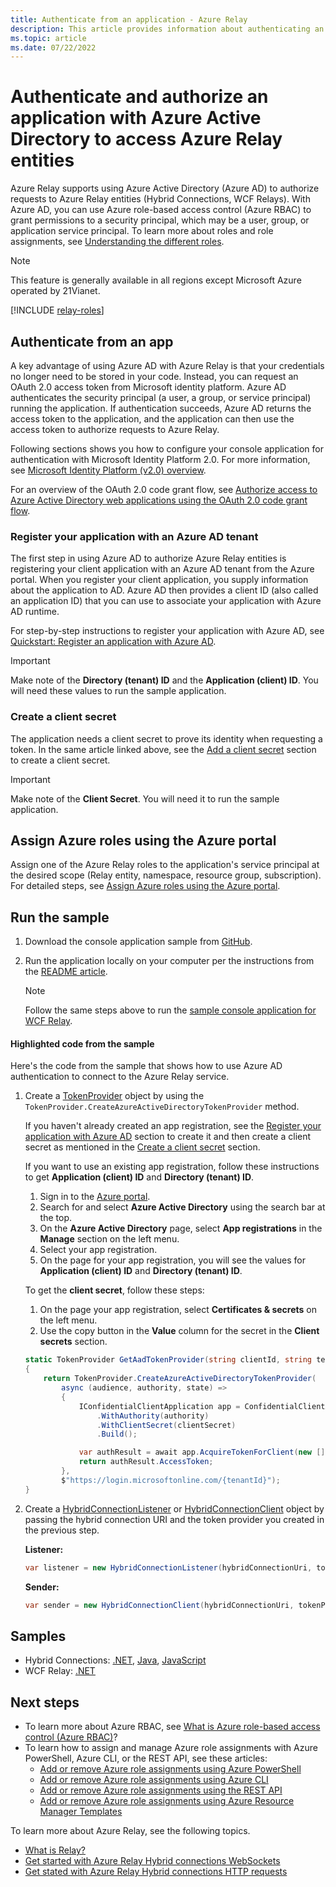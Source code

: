 ```yaml
---
title: Authenticate from an application - Azure Relay 
description: This article provides information about authenticating an application with Azure Active Directory to access Azure Relay resources. 
ms.topic: article
ms.date: 07/22/2022
---
```


# Authenticate and authorize an application with Azure Active Directory to access Azure Relay entities 
Azure Relay supports using Azure Active Directory (Azure AD) to authorize requests to Azure Relay entities (Hybrid Connections, WCF Relays). With Azure AD, you can use Azure role-based access control (Azure RBAC) to grant permissions to a security principal, which may be a user, group, or application service principal. To learn more about roles and role assignments, see [Understanding the different roles](../role-based-access-control/overview.md).   

> [!NOTE]
> This feature is generally available in all regions except Microsoft Azure operated by 21Vianet.


[!INCLUDE [relay-roles](./includes/relay-roles.md)]

## Authenticate from an app
A key advantage of using Azure AD with Azure Relay is that your credentials no longer need to be stored in your code. Instead, you can request an OAuth 2.0 access token from Microsoft identity platform. Azure AD authenticates the security principal (a user, a group, or service principal) running the application. If authentication succeeds, Azure AD returns the access token to the application, and the application can then use the access token to authorize requests to Azure Relay.

Following sections shows you how to configure your console application for authentication with Microsoft Identity Platform 2.0. For more information, see [Microsoft Identity Platform (v2.0) overview](../active-directory/develop/v2-overview.md).

For an overview of the OAuth 2.0 code grant flow, see [Authorize access to Azure Active Directory web applications using the OAuth 2.0 code grant flow](../active-directory/develop/v2-oauth2-auth-code-flow.md).

### Register your application with an Azure AD tenant
The first step in using Azure AD to authorize Azure Relay entities is registering your client application with an Azure AD tenant from the Azure portal. When you register your client application, you supply information about the application to AD. Azure AD then provides a client ID (also called an application ID) that you can use to associate your application with Azure AD runtime. 

For step-by-step instructions to register your application with Azure AD, see [Quickstart: Register an application with Azure AD](../active-directory/develop/quickstart-register-app.md#register-an-application).

> [!IMPORTANT]
> Make note of the **Directory (tenant) ID** and the **Application (client) ID**. You will need these values to run the sample application.

### Create a client secret   
The application needs a client secret to prove its identity when requesting a token. In the same article linked above, see the [Add a client secret](../active-directory/develop/quickstart-register-app.md#add-a-client-secret) section to create a client secret. 

> [!IMPORTANT]
> Make note of the **Client Secret**. You will need it to run the sample application.

## Assign Azure roles using the Azure portal
Assign one of the Azure Relay roles to the application's service principal at the desired scope (Relay entity, namespace, resource group, subscription). For detailed steps, see [Assign Azure roles using the Azure portal](../role-based-access-control/role-assignments-portal.md).

## Run the sample

1. Download the console application sample from [GitHub](https://github.com/Azure/azure-relay/tree/master/samples/hybrid-connections/dotnet/rolebasedaccesscontrol).
1. Run the application locally on your computer per the instructions from the [README article](https://github.com/Azure/azure-relay/tree/master/samples/hybrid-connections/dotnet/rolebasedaccesscontrol#rolebasedaccesscontrol-hybrid-connection-sample).

    > [!NOTE]
    > Follow the same steps above to run the [sample console application for WCF Relay](https://github.com/Azure/azure-relay/tree/master/samples/wcf-relay/RoleBasedAccessControl). 

#### Highlighted code from the sample
Here's the code from the sample that shows how to use Azure AD authentication to connect to the Azure Relay service.  

1. Create a [TokenProvider](/dotnet/api/microsoft.azure.relay.tokenprovider) object by using the `TokenProvider.CreateAzureActiveDirectoryTokenProvider` method. 

    If you haven't already created an app registration, see the [Register your application with Azure AD](#register-your-application-with-an-azure-ad-tenant) section to create it and then create a client secret as mentioned in the [Create a client secret](#create-a-client-secret) section.

    If you want to use an existing app registration, follow these instructions to get **Application (client) ID** and **Directory (tenant) ID**. 

    1. Sign in to the [Azure portal](https://portal.azure.com).
    1. Search for and select **Azure Active Directory** using the search bar at the top.
    1. On the **Azure Active Directory** page, select **App registrations** in the **Manage** section on the left menu. 
    1. Select your app registration. 
    1. On the page for your app registration, you will see the values for **Application (client) ID** and **Directory (tenant) ID**. 
    
    To get the **client secret**, follow these steps:
    1. On the page your app registration, select **Certificates & secrets** on the left menu. 
    1. Use the copy button in the **Value** column for the secret in the **Client secrets** section. 

    
    ```csharp
    static TokenProvider GetAadTokenProvider(string clientId, string tenantId, string clientSecret)
    {
        return TokenProvider.CreateAzureActiveDirectoryTokenProvider(
            async (audience, authority, state) =>
            {
                IConfidentialClientApplication app = ConfidentialClientApplicationBuilder.Create(clientId)
                    .WithAuthority(authority)
                    .WithClientSecret(clientSecret)
                    .Build();

                var authResult = await app.AcquireTokenForClient(new [] { $"{audience}/.default" }).ExecuteAsync();
                return authResult.AccessToken;
            },
            $"https://login.microsoftonline.com/{tenantId}");
    }
    ```
1. Create a [HybridConnectionListener](/dotnet/api/microsoft.azure.relay.hybridconnectionlistener.-ctor#Microsoft_Azure_Relay_HybridConnectionListener__ctor_System_Uri_Microsoft_Azure_Relay_TokenProvider_) or [HybridConnectionClient](/dotnet/api/microsoft.azure.relay.hybridconnectionclient.-ctor#microsoft-azure-relay-hybridconnectionclient-ctor(system-uri-microsoft-azure-relay-tokenprovider)) object by passing the hybrid connection URI and the token provider you created in the previous step.

    **Listener:**
    ```csharp
    var listener = new HybridConnectionListener(hybridConnectionUri, tokenProvider);    
    ```
    
    **Sender:**
    ```csharp
    var sender = new HybridConnectionClient(hybridConnectionUri, tokenProvider);    
    ```

## Samples

- Hybrid Connections: [.NET](https://github.com/Azure/azure-relay/tree/master/samples/hybrid-connections/dotnet/rolebasedaccesscontrol), [Java](https://github.com/Azure/azure-relay/tree/master/samples/hybrid-connections/java/role-based-access-control), [JavaScript](https://github.com/Azure/azure-relay/tree/master/samples/hybrid-connections/node/rolebasedaccesscontrol)
- WCF Relay: [.NET](https://github.com/Azure/azure-relay/tree/master/samples/wcf-relay/RoleBasedAccessControl)

 
## Next steps
- To learn more about Azure RBAC, see [What is Azure role-based access control (Azure RBAC)](../role-based-access-control/overview.md)?
- To learn how to assign and manage Azure role assignments with Azure PowerShell, Azure CLI, or the REST API, see these articles:
    - [Add or remove Azure role assignments using Azure PowerShell](../role-based-access-control/role-assignments-powershell.md)  
    - [Add or remove Azure role assignments using Azure CLI](../role-based-access-control/role-assignments-cli.md)
    - [Add or remove Azure role assignments using the REST API](../role-based-access-control/role-assignments-rest.md)
    - [Add or remove Azure role assignments using Azure Resource Manager Templates](../role-based-access-control/role-assignments-template.md)

To learn more about Azure Relay, see the following topics.
- [What is Relay?](relay-what-is-it.md)
- [Get started with Azure Relay Hybrid connections WebSockets](relay-hybrid-connections-dotnet-get-started.md)
- [Get stated with Azure Relay Hybrid connections HTTP requests](relay-hybrid-connections-http-requests-dotnet-get-started.md)








